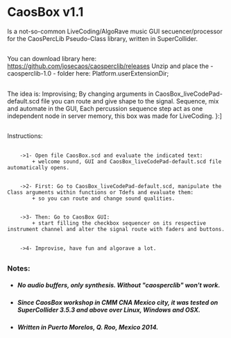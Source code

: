 CaosBox v1.1
=======
Is a not-so-common LiveCoding/AlgoRave music GUI secuencer/processor for the CaosPercLib Pseudo-Class library, written in SuperCollider.
##
You can download library here: https://github.com/josecaos/caosperclib/releases
Unzip and place the - caosperclib-1.0 - folder here:  Platform.userExtensionDir;

##
The idea is: Improvising;
	By changing arguments in CaosBox_liveCodePad-default.scd file you can route and give shape to the signal. Sequence, mix and automate in the GUI, Each percussion sequence step act as one independent node in server memory, this box was made for LiveCoding.  }:]
##
Instructions:
##
		->1- Open file CaosBox.scd and evaluate the indicated text:
			+ welcome sound, GUI and CaosBox_liveCodePad-default.scd file automatically opens.
##
		->2- First: Go to CaosBox_liveCodePad-default.scd, manipulate the Class arguments within functions or Tdefs and evaluate them:
			+ so you can route and change sound qualities.
##
		->3- Then: Go to CaosBox GUI:
			+ start filling the checkbox sequencer on its respective instrument channel and alter the signal route with faders and buttons.
##
		->4- Improvise, have fun and algorave a lot.
##
### Notes:
- ##### No audio buffers, only synthesis. Without "caosperclib" won't work.
- ##### Since CaosBox workshop in CMM CNA Mexico city, it was tested on SuperCollider 3.5.3 and above over Linux, Windows and OSX.
- ##### Written in Puerto Morelos, Q. Roo, Mexico 2014.
